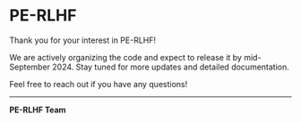 # PE-RLHF

Thank you for your interest in PE-RLHF!

We are actively organizing the code and expect to release it by mid-September 2024. Stay tuned for more updates and detailed documentation.

Feel free to reach out if you have any questions!

---
**PE-RLHF Team**

